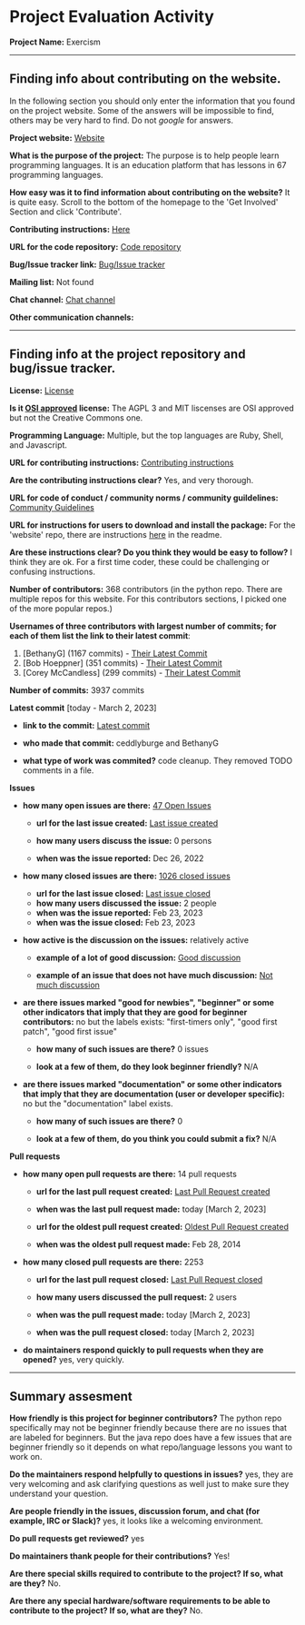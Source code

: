 # Project Evaluation Activity



__Project Name:__ Exercism 


---

## Finding info about contributing on the website.

In the following section you should only enter the information that you
found on the project website. Some of the answers will be impossible to find, others
may be very hard to find. Do not _google_ for answers.

__Project website:__ [Website](https://exercism.org/)


__What is the purpose of the project:__ The purpose is to help people learn programming languages. It is an education platform that has lessons in 67 programming languages.


__How easy was it to find information about contributing on the website?__ It is quite easy. Scroll to the bottom of the homepage to the 'Get Involved' Section and click 'Contribute'.


__Contributing instructions:__ [Here](https://exercism.org/docs/building) 

__URL for the code repository:__ [Code repository](https://github.com/exercism/exercism)

__Bug/Issue tracker link:__ [Bug/Issue tracker](https://github.com/exercism/exercism/issues)

__Mailing list:__ Not found

__Chat channel:__ [Chat channel](https://forum.exercism.org/categories)

__Other communication channels:__ 


---

## Finding info at the project repository and bug/issue tracker.

__License:__ [License](https://exercism.org/docs/using/licenses)

__Is it [OSI approved](https://opensource.org/licenses/alphabetical) license:__ The AGPL 3 and MIT liscenses are OSI approved but not the Creative Commons one.

__Programming Language:__ Multiple, but the top languages are Ruby, Shell, and Javascript.

__URL for contributing instructions:__ [Contributing instructions](https://github.com/exercism/website/blob/main/docs/CONTRIBUTING.md)

__Are the contributing instructions clear?__ Yes, and very thorough.


__URL for code of conduct / community norms / community guildelines:__ [Community Guidelines](https://github.com/exercism/exercism/blob/main/CODE_OF_CONDUCT.md)

__URL for instructions for users to download and install the package:__ For the 'website' repo, there are instructions [here](https://github.com/exercism/website/blob/main/README.md) in the readme. 


__Are these instructions clear? Do you think they would be easy to follow?__ I think they are ok. For a first time coder, these could be challenging or confusing instructions.


__Number of contributors:__ 368 contributors (in the python repo. There are multiple repos for this website. For this contributors sections, I picked one of the more popular repos.)


__Usernames of three contributors with largest number of commits; for
each of them list the link to their latest commit__:

1. [BethanyG] (1167 commits) - [Their Latest Commit](https://github.com/exercism/python/commit/a77e005f90af598e1f2fdba75e5f678c841c242c)
2. [Bob Hoeppner] (351 commits) - [Their Latest Commit](https://github.com/exercism/python/commit/afc8e4f025774027a6668b3be12e1435e77dbd35)
3. [Corey McCandless] (299 commits) - [Their Latest Commit](https://github.com/exercism/python/commit/6cf0f1b95f1313d89ccf439845631e74f35d635a)


__Number of commits:__ 3937 commits

__Latest commit__ [today - March 2, 2023] 

- __link to the commit:__ [Latest commit](https://github.com/exercism/python/commit/eaabc0da0921cace8b2f202ff46a81360a0e2afd)

- __who made that commit:__ ceddlyburge and BethanyG

- __what type of work was commited?__ code cleanup. They removed TODO comments in a file.


__Issues__

- __how many open issues are there:__ [47 Open Issues](https://github.com/exercism/python/issues)

    - __url for the last issue created:__ [Last issue created](https://github.com/exercism/python/issues/3299)

    - __how many users discuss the issue:__ 0 persons
    
    - __when was the issue reported:__ Dec 26, 2022
    

- __how many closed issues are there:__ [1026 closed issues](https://github.com/exercism/python/issues?q=is%3Aissue+is%3Aclosed)
    - __url for the last issue closed:__ [Last issue closed](https://github.com/exercism/python/issues/3345)
    - __how many users discussed the issue:__ 2 people
    - __when was the issue reported:__ Feb 23, 2023
    - __when was the issue closed:__ Feb 23, 2023

- __how active is the discussion on the issues:__ relatively active

    - __example of a lot of good discussion:__ [Good discussion](https://github.com/exercism/python/issues/2354)
    
    - __example of an issue that does not have much discussion:__ [Not much discussion](https://github.com/exercism/python/issues/3299)



- __are there issues marked "good for newbies", "beginner" or some other indicators that imply that they are good for beginner contributors:__ no but the labels exists: "first-timers only", "good first patch", "good first issue"

    - __how many of such issues are there?__ 0 issues
    
    - __look at a few of them, do they look beginner friendly?__ N/A



- __are there issues marked "documentation" or some other indicators that imply that they are documentation (user or developer specific):__ no but the "documentation" label exists.

    - __how many of such issues are there?__ 0
    
    - __look at a few of them, do you think you could submit a fix?__ N/A



__Pull requests__

- __how many open pull requests are there:__ 14 pull requests

    - __url for the last pull request created:__ [Last Pull Request created](https://github.com/exercism/python/pull/3353)
    
    - __when was the last pull request made:__ today [March 2, 2023]

    - __url for the oldest pull request created:__ [Oldest Pull Request created](https://github.com/exercism/python/pull/4)
    
    - __when was the oldest pull request made:__ Feb 28, 2014

- __how many closed pull requests are there:__ 2253

    - __url for the last pull request closed:__ [Last Pull Request closed](https://github.com/exercism/python/pull/3353)
    
    - __how many users discussed the pull request:__ 2 users
    
    - __when was the pull request made:__  today [March 2, 2023]
    
    - __when was the pull request closed:__ today [March 2, 2023]
    

- __do maintainers respond quickly to pull requests when they are opened?__ yes, very quickly.





---


## Summary assesment
__How friendly is this project for beginner contributors?__ The python repo specifically may not be beginner friendly because there are no issues that are labeled for beginners. But the java repo does have a few issues that are beginner friendly so it depends on what repo/language lessons you want to work on.




__Do the maintainers respond helpfully to questions in issues?__ yes, they are very welcoming and ask clarifying questions as well just to make sure they understand your question.



__Are people friendly in the issues, discussion forum, and chat (for example, IRC or Slack)?__ yes, it looks like a welcoming environment.




__Do pull requests get reviewed?__ yes



__Do maintainers thank people for their contributions?__ Yes!



__Are there special skills required to contribute to the project? If so, what are they?__ No.



__Are there any special hardware/software requirements to be able to contribute to the project? If so, what are they?__ No.
